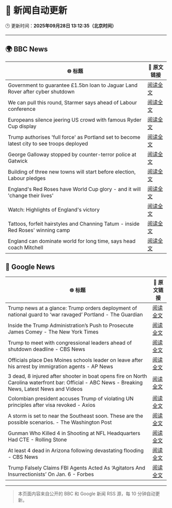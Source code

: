# 🧠 新闻自动更新

🕒 更新时间：**2025年09月28日 13:12:35（北京时间）**

---

## 🌍 BBC News

| 🌐 标题 | 🔗 原文链接 |
|--------|-------------|
| Government to guarantee £1.5bn loan to Jaguar Land Rover after cyber shutdown | [阅读全文](https://www.bbc.com/news/articles/cgl15ykerlro?at_medium=RSS&at_campaign=rss) |
| We can pull this round, Starmer says ahead of Labour conference | [阅读全文](https://www.bbc.com/news/articles/cn0xzdgyx0do?at_medium=RSS&at_campaign=rss) |
| Europeans silence jeering US crowd with famous Ryder Cup display | [阅读全文](https://www.bbc.com/sport/golf/articles/cg5endmdq42o?at_medium=RSS&at_campaign=rss) |
| Trump authorises 'full force' as Portland set to become latest city to see troops deployed | [阅读全文](https://www.bbc.com/news/articles/cddmn6ge6e2o?at_medium=RSS&at_campaign=rss) |
| George Galloway stopped by counter-terror police at Gatwick | [阅读全文](https://www.bbc.com/news/articles/c20e4ge36e6o?at_medium=RSS&at_campaign=rss) |
| Building of three new towns will start before election, Labour pledges | [阅读全文](https://www.bbc.com/news/articles/cly1geen679o?at_medium=RSS&at_campaign=rss) |
| England's Red Roses have World Cup glory - and it will 'change their lives' | [阅读全文](https://www.bbc.com/sport/rugby-union/articles/cpq5w24899ro?at_medium=RSS&at_campaign=rss) |
| Watch: Highlights of England's victory | [阅读全文](https://www.bbc.com/sport/rugby-union/videos/c4g7qz5xx5lo?at_medium=RSS&at_campaign=rss) |
| Tattoos, forfeit hairstyles and Channing Tatum - inside Red Roses' winning camp | [阅读全文](https://www.bbc.com/sport/rugby-union/articles/c04q377rwq0o?at_medium=RSS&at_campaign=rss) |
| England can dominate world for long time, says head coach Mitchell | [阅读全文](https://www.bbc.com/sport/rugby-union/articles/cqlzgdxplyyo?at_medium=RSS&at_campaign=rss) |

## 📰 Google News

| 🌐 标题 | 🔗 原文链接 |
|--------|-------------|
| Trump news at a glance: Trump orders deployment of national guard to ‘war ravaged’ Portland - The Guardian | [阅读全文](https://news.google.com/rss/articles/CBMikAFBVV95cUxOMTJKUTNTX1otVW1ndEJPMzNISXU3djdKMmNaUS1GSkNwQ0tNSDlPSmRmMmhFM0NqeVFQTXdBSEQ5eGhXakVpOGRVOElVX3pibHJRcHVNTWVpNU1PVGdyMHlGbnJIRzRNeEIwQzMwSTBZMm5sbWdGeEoweXF5SG9tb3BrQTJuTjZ1V2VaMFhBZFM?oc=5) |
| Inside the Trump Administration’s Push to Prosecute James Comey - The New York Times | [阅读全文](https://news.google.com/rss/articles/CBMiigFBVV95cUxPb1k0cHVhbkhsSnFhYVRvUXh6WEVzZWNKSXpGSkxIVmlNc3pNMThpVFc3blNrUGhVazRzb3ptSXBhcnB5LUdONDZIelBWckhIWGQ1UnQ3VHFrQ0s2UkFXSFBnZGlZelZfUk9kcHllalRFLURzLWhwQzRqYkVzNnFvajRrYUtTaGVGRVE?oc=5) |
| Trump to meet with congressional leaders ahead of shutdown deadline - CBS News | [阅读全文](https://news.google.com/rss/articles/CBMingFBVV95cUxNejNCc3o2dHRJU0VKNFJ3OEpRWXFFSHdtMDlHdUM1Z05SUF9Wb2VSUlRGMTNERXhweWRIVl9yZlJKSzdEbDN6MzZ1TksxSkxtdlA5bUhIVFMwYmY1NUdtbFNSWnZVV0RncUFjbFc4aGlSTnd5UVZFS0tWYnN1OTdwVVBVVVdRVEZGTFNIQ29jdzAtb291TU0wOEZqMFRnQdIBowFBVV95cUxNQmhabm5BVDlHb3hZU1Q3bGNHMmdnR3haVDQyRG1LM21jUHFIMEc4aWg1WTNQNmZIS2dvdFZIVVo0ZHdfN084QkJYVk9oVHh1SlpUZEtMZUFBVXJhcjJ6QkpaVjcxRnZlM0JESDJ1OEdtSG1HMDJFbTlQS2NhQy0xaE5fMWlSN2x3NTRWcHdYRDA0dnhTcTROdElvMFBjRVVfc2RN?oc=5) |
| Officials place Des Moines schools leader on leave after his arrest by immigration agents - AP News | [阅读全文](https://news.google.com/rss/articles/CBMiowFBVV95cUxNeFllcURLanVUS2txemxaaDBJVFhwYUFSWl9YNGhtempfVG02am03aGk2WUhCUW1TN29VbXNsOURqMmxIYUsyN2dXb0lhN3cxbmhOTnZGNHo1cjIwMDVWM3dTQ1dfM1N4anM0alladnBBOXVPT082ZGlISzMyU0lrVXhsQXUxSVRqOGVVTlN5ZW9FRFhhVUZTai02OVZHSGJSSmNv?oc=5) |
| 3 dead, 8 injured after shooter in boat opens fire on North Carolina waterfront bar: Official - ABC News - Breaking News, Latest News and Videos | [阅读全文](https://news.google.com/rss/articles/CBMijwFBVV95cUxOQzhEbVQ1cDlDaWUta3c3WjJicFJ4LU12bUY4LVl0b04wSmxBZW5DZVhUZE9MQV81TVRaTjlycy1jRlZGWDYtWHktVTMyY2FZd1FqNGRGZGRhb3B0dTNaZ1JLOW9kYzBVbElTeFphNjVNZjNVUFV6NkRwNzM0a3M4cUFFMGtISV9meHE4dFJIVdIBlAFBVV95cUxPTjF1VDR5TXFCRG5qZ3Q2VEpLOUplVWpKMGRSekExRVZYUGduMVZJelFpcTF0SGY0VFUwQnA0VHRMS3J4Y0tVNFhkME1pV1U5MGc3ai1KYk8wTU9SQmxNNnYtZnZJWmNaZWZ0UVBJbmJQaDR4Y083RTg5NnQwMkRsZ0ZqcU9JUDhzRmw2WWZoQXItZ3JG?oc=5) |
| Colombian president accuses Trump of violating UN principles after visa revoked - Axios | [阅读全文](https://news.google.com/rss/articles/CBMijAFBVV95cUxNQXlIbUFNLV8xc3FBUVZacjBhcGw4dEVfdzlvTl80R2NiRXhfSXVRZE1sLW1YblIwNHdnMGFwTlY1dXJUeFRkaVVLSnBUWTE3RUs5RkdsYW1VXzNjMHlfM2FlZ0FwTldLWXFYd2gxbFFLby1NQ1NVakM4T3JuUU5PMGJuU3BQSXFQVGJrVw?oc=5) |
| A storm is set to near the Southeast soon. These are the possible scenarios. - The Washington Post | [阅读全文](https://news.google.com/rss/articles/CBMipAFBVV95cUxPLUo0MjZPak80WUF1c2hIaFNKMEREeFk2RTU3QmtPX2wwakZiMDZqUkFyLTVaWHhTemNQaGdqaVltQnRNZGt2SmRxQ0tlX3VSWm5NbWF1SWpfZkFHUmo4ZUZINWVQeEhQRk82ZnZmdGdzU29CdUVqRTlqTU9TNWVKeXBwY21iYjZ0OERqQUtWSWgzc05FV3V2Uk1MRTlsUkxoSGUyNg?oc=5) |
| Gunman Who Killed 4 in Shooting at NFL Headquarters Had CTE - Rolling Stone | [阅读全文](https://news.google.com/rss/articles/CBMiswFBVV95cUxQOGtWX21RREY1cmtMbzdsYm9PRnZ1RmZZUUJDeFBFUVVTYWdQUEVlUUpaYzRnNWtNRl90bmZ4VVJFcG9lMW8zS0owT09ZbFJZYzRPTGYwX0dfdlotN2RjQWVlZWtKRU9IN2dSNDJFZXo0YUxJNS1tTUNZQnUxUXN1TDR5ZkJxZ3hGdEpnV1B0Yks3Y0kyOXoxLWlXVU9xVWtSNmhZbkJBbUwtVnhjN05zbXV3bw?oc=5) |
| At least 4 dead in Arizona following devastating flooding - CBS News | [阅读全文](https://news.google.com/rss/articles/CBMigAFBVV95cUxPZVp4WnNjbHBjanZJTm1VQXI5QXpvN01JT0doZW5QZzlvaWxNUm16bHJ4Y1RnX3N0Mko4bHhuVFF1SUpQbVd6X0o0MG9QdHozTDlJUGV0YlVteGcyTjZ0YzZMclJJN0xJcDNZaTlSNHF1VDBYSmxGYnJHMzVFQk1mcdIBhgFBVV95cUxQeDFFay1BeWpFZUo2MVJjMDVGcWhnMWt6V0pIRVZHVlhnQTk0cy1VQ0FMSEM3QmZqOEFVMGdObGNfSjRXUHlRNWZtWmQtNlBxVmcwaEVsX2tONE9OWC1oQVFlaUItQWJpUWpXck5tRDZyUUcwMXNaOEJMOU43OGtLVWVMX1pXQQ?oc=5) |
| Trump Falsely Claims FBI Agents Acted As ‘Agitators And Insurrectionists’ On Jan. 6 - Forbes | [阅读全文](https://news.google.com/rss/articles/CBMizAFBVV95cUxONWl0MExjeTVxWklSS2hucG9CSEMweFA1VnFaRjRDX1owX1BRV09pZURSM01qb3J5ZU1fZk1PVHRiQktmWTU3Y0prLXdjZEI0Wkx6elZ6Mmo2bjMzVGlwSUFXYXN6aDctbGVOS3lhMDR1RzdMZlRYd2VkNUtXNjR1ZzQzN1F3LWN2MFBLcV9xSkNKdVk1ZnViUTZBY3A2Y3dBa09nRVRFcGZyNl8yVmJ2NDRYanBpZ0lJWk5zOVpzVExVUzhFc0YtRHJ6ODQ?oc=5) |

---
> 本页面内容来自公开的 BBC 和 Google 新闻 RSS 源，每 10 分钟自动更新。